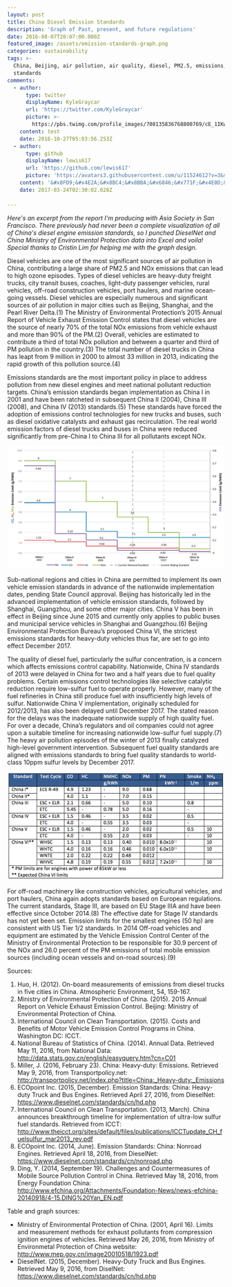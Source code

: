 ```yaml
---
layout: post
title: China Diesel Emission Standards
description: 'Graph of Past, present, and future regulations'
date: 2016-08-07T20:07:00.000Z
featured_image: /assets/emission-standards-graph.png
categories: sustainability
tags: >-
  China, Beijing, air pollution, air quality, diesel, PM2.5, emissions,
  standards
comments:
  - author:
      type: twitter
      displayName: KyleGraycar
      url: 'https://twitter.com/KyleGraycar'
      picture: >-
        https://pbs.twimg.com/profile_images/708135836768800769/cE_1IKwo_bigger.jpg
    content: test
    date: 2016-10-27T05:03:56.253Z
  - author:
      type: github
      displayName: lewis617
      url: 'https://github.com/lewis617'
      picture: 'https://avatars3.githubusercontent.com/u/11524612?v=3&s=73'
    content: '&#x8FD9;&#x4E2A;&#x8BC4;&#x8BBA;&#x6846;&#x771F;&#x4E0D;&#x9519;&#xFF01;'
    date: 2017-03-24T02:30:02.028Z

---
```


*Here's an excerpt from the report I'm producing with Asia Society in San Francisco. There previously had never been a complete visualization of all of China's diesel engine emission standards, so I punched DieselNet and China Ministry of Environmental Protection data into Excel and voila! Special thanks to Cristin Lim for helping me with the graph design.*

Diesel vehicles are one of the most significant sources of air pollution in China, contributing a large share of PM2.5 and NOx emissions that can lead to high ozone episodes. Types of diesel vehicles are heavy-duty freight trucks, city transit buses, coaches, light-duty passenger vehicles, rural vehicles, off-road construction vehicles, port haulers, and marine ocean-going vessels. Diesel vehicles are especially numerous and significant sources of air pollution in major cities such as Beijing, Shanghai, and the Pearl River Delta.(1) The Ministry of Environmental Protection’s 2015 Annual Report of Vehicle Exhaust Emission Control states that diesel vehicles are the source of nearly 70% of the total NOx emissions from vehicle exhaust and more than 90% of the PM.(2) Overall, vehicles are estimated to contribute a third of total NOx pollution and between a quarter and third of PM pollution in the country.(3) The total number of diesel trucks in China has leapt from 9 million in 2000 to almost 33 million in 2013, indicating the rapid growth of this pollution source.(4)

Emissions standards are the most important policy in place to address pollution from new diesel engines and meet national pollutant reduction targets. China’s emission standards began implementation as China I in 2001 and have been ratcheted in subsequent China II (2004), China III (2008), and China IV (2013) standards.(5) These standards have forced the adoption of emissions control technologies for new trucks and buses, such as diesel oxidative catalysts and exhaust gas recirculation. The real world emission factors of diesel trucks and buses in China were reduced significantly from pre-China I to China III for all pollutants except NOx.

![graph]

Sub-national regions and cities in China are permitted to implement its own vehicle emission standards in advance of the nationwide implementation dates, pending State Council approval. Beijing has historically led in the advanced implementation of vehicle emission standards, followed by Shanghai, Guangzhou, and some other major cities. China V has been in effect in Beijing since June 2015 and currently only applies to public buses and municipal service vehicles in Shanghai and Guangzhou.(6) Beijing Environmental Protection Bureau’s proposed China VI, the strictest emissions standards for heavy-duty vehicles thus far, are set to go into effect December 2017. 

The quality of diesel fuel, particularly the sulfur concentration, is a concern which affects emissions control capability. Nationwide, China IV standards of 2013 were delayed in China for two and a half years due to fuel quality problems. Certain emissions control technologies like selective catalytic reduction require low-sulfur fuel to operate properly. However, many of the fuel refineries in China still produce fuel with insufficiently high levels of sulfur. Nationwide China V implementation, originally scheduled for 2012/2013, has also been delayed until December 2017. The stated reason for the delays was the inadequate nationwide supply of high quality fuel. For over a decade, China’s regulators and oil companies could not agree upon a suitable timeline for increasing nationwide low-sulfur fuel supply.(7) The heavy air pollution episodes of the winter of 2013 finally catalyzed high-level government intervention. Subsequent fuel quality standards are aligned with emissions standards to bring fuel quality standards to world-class 10ppm sulfur levels by December 2017.

![table]

For off-road machinery like construction vehicles, agricultural vehicles, and port haulers, China again adopts standards based on European regulations. The current standards, Stage III, are based on EU Stage IIIA and have been effective since October 2014.(8) The effective date for Stage IV standards has not yet been set. Emission limits for the smallest engines (50 hp) are consistent with US Tier 1/2 standards. In 2014 Off-road vehicles and equipment are estimated by the Vehicle Emission Control Center of the Ministry of Environmental Protection to be responsible for 30.9 percent of the NOx and 26.0 percent of the PM emissions of total mobile emission sources (including ocean vessels and on-road sources).(9)

Sources:

1. Huo, H. (2012). On-board measurements of emissions from diesel trucks in five cities in China. Atmospheric Environment, 54, 159-167.
2. Ministry of Environmental Protection of China. (2015). 2015 Annual Report on Vehicle Exhaust Emission Control. Beijing: Ministry of Environmental Protection of China.
3. International Council on Clean Transportation. (2015). Costs and Benefits of Motor Vehicle Emission Control Programs in China. Washington DC: ICCT.
4. National Bureau of Statistics of China. (2014). Annual Data. Retrieved May 11, 2016, from National Data: http://data.stats.gov.cn/english/easyquery.htm?cn=C01
5. Miller, J. (2016, February 23). China: Heavy-duty: Emissions. Retrieved May 9, 2016, from Transportpolicy.net: http://transportpolicy.net/index.php?title=China:_Heavy-duty:_Emissions
6. ECOpoint Inc. (2015, December). Emission Standards: China: Heavy-duty Truck and Bus Engines. Retrieved April 27, 2016, from DieselNet: https://www.dieselnet.com/standards/cn/hd.php
7. International Council on Clean Transportation. (2013, March). China announces breakthrough timeline for implementation of ultra-low sulfur fuel standards. Retrieved from ICCT: http://www.theicct.org/sites/default/files/publications/ICCTupdate_CH_fuelsulfur_mar2013_rev.pdf
8. ECOpoint Inc. (2014, June). Emission Standards: China: Nonroad Engines. Retrieved April 18, 2016, from DieselNet: https://www.dieselnet.com/standards/cn/nonroad.php
9. Ding, Y. (2014, September 19). Challenges and Countermeasures of Mobile Source Pollution Control in China. Retrieved May 18, 2016, from Energy Foundation China: http://www.efchina.org/Attachments/Foundation-News/news-efchina-20140918/4-15.DING%20Yan_EN.pdf

Table and graph sources:

* Ministry of Environmental Protection of China. (2001, April 16). Limits and measurement methods for exhaust pollutants from compression ignition engines of vehicles. Retrieved May 26, 2016, from Ministry of Environmetal Protection of China website: http://www.mep.gov.cn/image20010518/1923.pdf
* DieselNet. (2015, December). Heavy-Duty Truck and Bus Engines. Retrieved May 9, 2016, from DiselNet: https://www.dieselnet.com/standards/cn/hd.php

[graph]: /assets/emission-standards-graph.png
[table]: /assets/emission-standards-table.png
